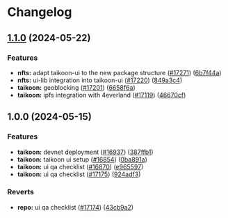 # Changelog

## [1.1.0](https://github.com/taikoxyz/taiko-mono/compare/taikoon-ui-v1.0.0...taikoon-ui-v1.1.0) (2024-05-22)


### Features

* **nfts:** adapt taikoon-ui to the new package structure ([#17271](https://github.com/taikoxyz/taiko-mono/issues/17271)) ([6b7f44a](https://github.com/taikoxyz/taiko-mono/commit/6b7f44a2e2e6dc9ee63a565c95ba5023e66940c6))
* **nfts:** ui-lib integration into taikoon-ui ([#17220](https://github.com/taikoxyz/taiko-mono/issues/17220)) ([849a3c4](https://github.com/taikoxyz/taiko-mono/commit/849a3c446936285c621176e332d1136c1f4ddb6b))
* **taikoon:** geoblocking ([#17201](https://github.com/taikoxyz/taiko-mono/issues/17201)) ([6658f6a](https://github.com/taikoxyz/taiko-mono/commit/6658f6ae553c3c02560a9fa622f1dd3f938c119d))
* **taikoon:** ipfs integration with 4everland ([#17119](https://github.com/taikoxyz/taiko-mono/issues/17119)) ([46670cf](https://github.com/taikoxyz/taiko-mono/commit/46670cfb8f087c87c42799d7ded3a0dc1258a963))

## 1.0.0 (2024-05-15)


### Features

* **taikoon:** devnet deployment ([#16937](https://github.com/taikoxyz/taiko-mono/issues/16937)) ([387ffb1](https://github.com/taikoxyz/taiko-mono/commit/387ffb1d18423f9e52dd9f668ddfaef748f7c97f))
* **taikoon:** taikoon ui setup ([#16854](https://github.com/taikoxyz/taiko-mono/issues/16854)) ([0ba891a](https://github.com/taikoxyz/taiko-mono/commit/0ba891a11f84d5a612dda10c5074d402cffd4100))
* **taikoon:** ui qa checklist ([#16870](https://github.com/taikoxyz/taiko-mono/issues/16870)) ([e965597](https://github.com/taikoxyz/taiko-mono/commit/e96559762d844b042bbf23de878883d3b647671a))
* **taikoon:** ui qa checklist ([#17175](https://github.com/taikoxyz/taiko-mono/issues/17175)) ([924adf3](https://github.com/taikoxyz/taiko-mono/commit/924adf3df2db4d4bee9a2af912705aea5dbc3659))


### Reverts

* **repo:** ui qa checklist ([#17174](https://github.com/taikoxyz/taiko-mono/issues/17174)) ([43cb9a2](https://github.com/taikoxyz/taiko-mono/commit/43cb9a2f82ae808fde282154cded508b52dd76b3))
